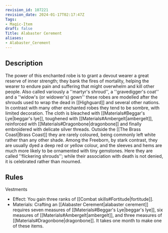 ```yaml
---
revision_id: 107221
revision_date: 2024-01-17T02:17:47Z
Tags:
- Magic-Item
draft: false
Title: Alabaster Cerement
aliases:
- Alabaster_Cerement
---
```

## Description
The power of this enchanted robe is to grant a devout wearer a great reserve of inner strength; they bank the fires of mortality, helping the wearer to endure pain and suffering that might overwhelm and kill other people. Also called variously a ''martyr's shroud'', a ''gravedigger's coat'' and a ''widow's (or widower's) gown'' these robes are modelled after the shrouds used to wrap the dead in [[Highguard]] and several other nations. 
In contrast with many other enchanted robes they tend to be sombre, with limited decoration. The cloth is bleached with [[Materials#Beggar's Lye|beggar's lye]], toughened with [[Materials#Ambergelt|ambergelt]], reinforced with [[Materials#Dragonbone|dragonbone]] and finally embroidered with delicate silver threads. Outside the [[The Brass Coast|Brass Coast]] they are rarely coloured, being commonly left white rather than any other shade. 
Among the Freeborn, by stark contrast, they are usually dyed a deep red or yellow colour, and the sleeves and hems are much more likely to be ornamented with tiny gemstones. Here they are called ''flickering shrouds''; while their association with death is not denied, it is celebrated rather than mourned.
## Rules
Vestments
* Effect: You gain three ranks of [[Combat skills#Fortitude|fortitude]].
* Materials: Crafting an [[Alabaster Cerement|alabaster cerement]] requires seven measures of [[Materials#Beggar's Lye|beggar's lye]], six measures of [[Materials#Ambergelt|ambergelt]], and three measures of [[Materials#Dragonbone|dragonbone]]. It takes one month to make one of these items.